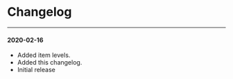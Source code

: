 Changelog
=========

---

#### 2020-02-16
- Added item levels.
- Added this changelog.
- Initial release
